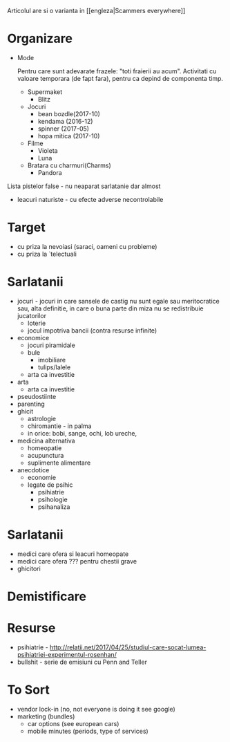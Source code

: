 Articolul are si o varianta in [[engleza|Scammers everywhere]]
# Organizare


- Mode

  Pentru care sunt adevarate frazele: "toti fraierii au acum". Activitati cu valoare temporara (de fapt fara), pentru ca depind de componenta timp.

  - Supermaket
    - Blitz
  - Jocuri
    - bean bozdle(2017-10)
    - kendama (2016-12)
    - spinner (2017-05)
    - hopa mitica (2017-10)
  - Filme
    - Violeta
    - Luna
  - Bratara cu charmuri(Charms)
    - Pandora

Lista pistelor false - nu neaparat sarlatanie dar almost
- leacuri naturiste - cu efecte adverse necontrolabile

# Target
- cu priza la nevoiasi (saraci, oameni cu probleme)
- cu priza la `telectuali

# Sarlatanii
- jocuri - jocuri in care sansele de castig nu sunt egale sau meritocratice sau, alta definitie, in care o buna parte din miza nu se redistribuie jucatorilor
  - loterie
  - jocul impotriva bancii (contra resurse infinite)
- economice
  - jocuri piramidale
  - bule
     - imobiliare
     - tulips/lalele
  - arta ca investitie 
- arta
  - arta ca investitie
- pseudostiinte
- parenting
- ghicit
  - astrologie
  - chiromantie - in palma
  - in orice: bobi, sange, ochi, lob ureche, 
- medicina alternativa
  - homeopatie
  - acupunctura
  - suplimente alimentare
- anecdotice
  - economie
  - legate de psihic
    - psihiatrie
    - psihologie
    - psihanaliza

# Sarlatanii
- medici care ofera si leacuri homeopate
- medici care ofera ??? pentru chestii grave
- ghicitori

# Demistificare

# Resurse
- psihiatrie - http://relatii.net/2017/04/25/studiul-care-socat-lumea-psihiatriei-experimentul-rosenhan/
- bullshit - serie de emisiuni cu Penn and Teller

# To Sort

- vendor lock-in (no, not everyone is doing it see google)
- marketing (bundles)
  - car options (see european cars)
  - mobile minutes (periods, type of services)
